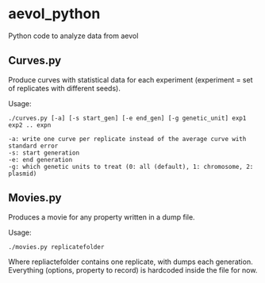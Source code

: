 aevol_python
============

Python code to analyze data from aevol

## Curves.py

Produce curves with statistical data for each experiment (experiment = set of replicates with different seeds).

Usage:

    ./curves.py [-a] [-s start_gen] [-e end_gen] [-g genetic_unit] exp1 exp2 .. expn

    -a: write one curve per replicate instead of the average curve with standard error
    -s: start generation
    -e: end generation
    -g: which genetic units to treat (0: all (default), 1: chromosome, 2: plasmid)

## Movies.py

Produces a movie for any property written in a dump file.

Usage:

    ./movies.py replicatefolder

Where repliactefolder contains one replicate, with dumps each generation.
Everything (options, property to record) is hardcoded inside the file for now.

